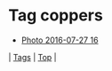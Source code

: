 <!--
title: Tag coppers
date: 2020-06-28T14:57:48.793Z
tags:
-->
# Tag coppers

 * [Photo 2016-07-27 16](148054784072.md)

| [Tags](tags.md) | [Top](index.md) |
